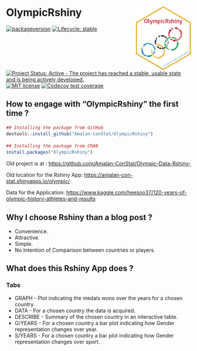 
<!-- README.md is generated from README.Rmd. Please edit that file -->

# OlympicRshiny <img src="man/figures/logo.png" align="right" alt="" width="150" />

<!-- badges: start -->

[![packageversion](https://img.shields.io/badge/Package%20version-1.0.0-orange.svg?style=flat-square)](commits/main)
[![Lifecycle:
stable](https://img.shields.io/badge/lifecycle-stable-brightgreen.svg)](https://www.tidyverse.org/lifecycle/#stable)
[![Project Status: Active - The project has reached a stable, usable
state and is being actively
developed.](https://www.repostatus.org/badges/latest/active.svg)](https://www.repostatus.org/#active)
[![MIT
license](https://img.shields.io/badge/License-MIT-blue.svg)](https://lbesson.mit-license.org/)
[![Codecov test
coverage](https://codecov.io/gh/Amalan-ConStat/OlympicRshiny/branch/main/graph/badge.svg)](https://app.codecov.io/gh/Amalan-ConStat/OlympicRshiny?branch=main)
<!-- badges: end -->

## How to engage with “OlympicRshiny” the first time ?

``` r
## Installing the package from GitHub
devtools::install_github("Amalan-ConStat/OlympicRshiny")

## Installing the package from CRAN
install.packages("OlympicRshiny")
```

Old project is at :
<https://github.com/Amalan-ConStat/Olympic-Data-Rshiny->

Old location for the Rshiny App:
<https://amalan-con-stat.shinyapps.io/olympic/>

Data for the Application:
<https://www.kaggle.com/heesoo37/120-years-of-olympic-history-athletes-and-results>

## Why I choose Rshiny than a blog post ?

- Convenience.
- Attractive.
- Simple.
- No Intention of Comparison between countries or players.

## What does this Rshiny App does ?

### Tabs

- GRAPH - Plot indicating the medals wons over the years for a chosen
  country.
- DATA - For a chosen country the data is acquired.
- DESCRIBE - Summary of the chosen country in an interactive table.
- G/YEARS - For a chosen country a bar plot indicating how Gender
  representation changes over year.
- S/YEARS - For a chosen country a bar plot indicating how Gender
  representation changes over sport.
